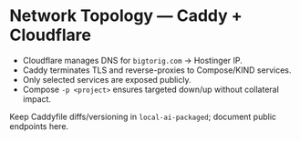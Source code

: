 # Network Topology — Caddy + Cloudflare

- Cloudflare manages DNS for `bigtorig.com` → Hostinger IP.
- Caddy terminates TLS and reverse-proxies to Compose/KIND services.
- Only selected services are exposed publicly.
- Compose `-p <project>` ensures targeted down/up without collateral impact.

Keep Caddyfile diffs/versioning in `local-ai-packaged`; document public endpoints here.

